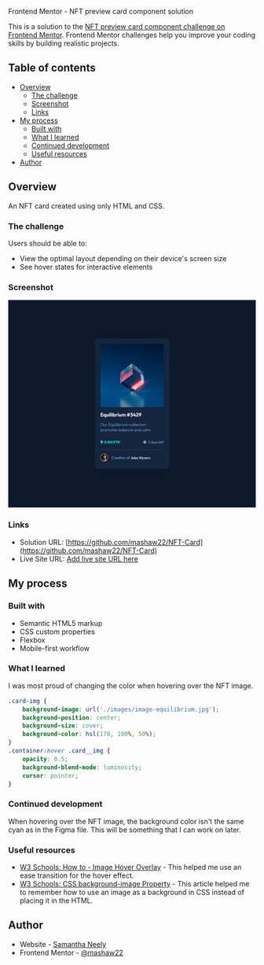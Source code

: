  Frontend Mentor - NFT preview card component solution

This is a solution to the [NFT preview card component challenge on Frontend Mentor](https://www.frontendmentor.io/challenges/nft-preview-card-component-SbdUL_w0U). Frontend Mentor challenges help you improve your coding skills by building realistic projects. 

## Table of contents

- [Overview](#overview)
  - [The challenge](#the-challenge)
  - [Screenshot](#screenshot)
  - [Links](#links)
- [My process](#my-process)
  - [Built with](#built-with)
  - [What I learned](#what-i-learned)
  - [Continued development](#continued-development)
  - [Useful resources](#useful-resources)
- [Author](#author)

## Overview
An NFT card created using only HTML and CSS.

### The challenge

Users should be able to:

- View the optimal layout depending on their device's screen size
- See hover states for interactive elements

### Screenshot
![NFT Card Site](./images/full-card.png)


### Links

- Solution URL: [https://github.com/mashaw22/NFT-Card](https://github.com/mashaw22/NFT-Card)
- Live Site URL: [Add live site URL here](https://your-live-site-url.com)

## My process

### Built with

- Semantic HTML5 markup
- CSS custom properties
- Flexbox
- Mobile-first workflow

### What I learned

I was most proud of changing the color when hovering over the NFT image.

```css
.card-img {
    background-image: url('./images/image-equilibrium.jpg');
    background-position: center;
    background-size: cover;
    background-color: hsl(178, 100%, 50%);
}
.container:hover .card__img {
    opacity: 0.5;
    background-blend-mode: luminosity;
    cursor: pointer;
}
```

### Continued development

When hovering over the NFT image, the background color isn't the same cyan as in the Figma file. This will be something that I can work on later.


### Useful resources

- [W3 Schools: How to - Image Hover Overlay](https://www.w3schools.com/howto/howto_css_image_overlay.asp) - This helped me use an ease transition for the hover effect.
- [W3 Schools: CSS background-image Property](https://www.w3schools.com/cssref/pr_background-image.asp) - This article helped me to remember how to use an image as a background in CSS instead of placing it in the HTML.


## Author

- Website - [Samantha Neely](https://samanthaneely.me)
- Frontend Mentor - [@mashaw22](https://www.frontendmentor.io/profile/mashaw22)
